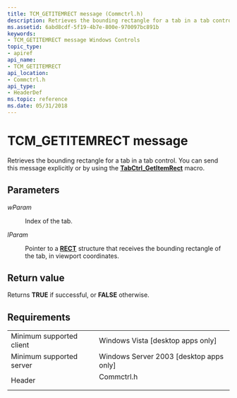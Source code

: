 ```yaml
---
title: TCM_GETITEMRECT message (Commctrl.h)
description: Retrieves the bounding rectangle for a tab in a tab control. You can send this message explicitly or by using the TabCtrl\_GetItemRect macro.
ms.assetid: 6abd8cdf-5f19-4b7e-800e-970097bc891b
keywords:
- TCM_GETITEMRECT message Windows Controls
topic_type:
- apiref
api_name:
- TCM_GETITEMRECT
api_location:
- Commctrl.h
api_type:
- HeaderDef
ms.topic: reference
ms.date: 05/31/2018
---
```


# TCM\_GETITEMRECT message

Retrieves the bounding rectangle for a tab in a tab control. You can send this message explicitly or by using the [**TabCtrl\_GetItemRect**](/windows/desktop/api/Commctrl/nf-commctrl-tabctrl_getitemrect) macro.

## Parameters

<dl> <dt>

*wParam* 
</dt> <dd>

Index of the tab.

</dd> <dt>

*lParam* 
</dt> <dd>

Pointer to a [**RECT**](/previous-versions//dd162897(v=vs.85)) structure that receives the bounding rectangle of the tab, in viewport coordinates.

</dd> </dl>

## Return value

Returns **TRUE** if successful, or **FALSE** otherwise.

## Requirements



|                                     |                                                                                       |
|-------------------------------------|---------------------------------------------------------------------------------------|
| Minimum supported client<br/> | Windows Vista \[desktop apps only\]<br/>                                        |
| Minimum supported server<br/> | Windows Server 2003 \[desktop apps only\]<br/>                                  |
| Header<br/>                   | <dl> <dt>Commctrl.h</dt> </dl> |



 

